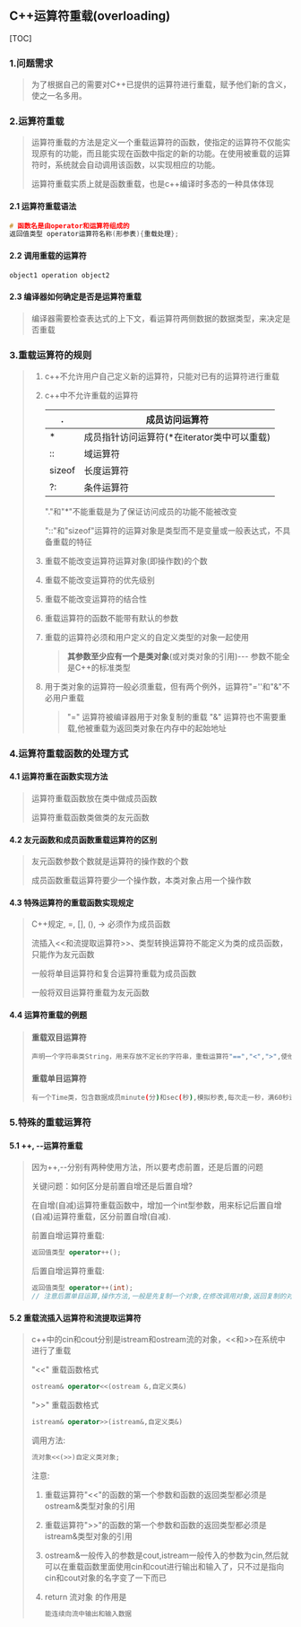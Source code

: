 ## C++运算符重载(overloading)

[TOC]



### 1.问题需求

> 为了根据自己的需要对C++已提供的运算符进行重载，赋予他们新的含义，使之一名多用。

### 2.运算符重载

> 运算符重载的方法是定义一个重载运算符的函数，使指定的运算符不仅能实现原有的功能，而且能实现在函数中指定的新的功能。在使用被重载的运算符时，系统就会自动调用该函数，以实现相应的功能。
>
> 运算符重载实质上就是函数重载，也是c++编译时多态的一种具体体现

#### 2.1 运算符重载语法

```c++
# 函数名是由operator和运算符组成的
返回值类型 operator运算符名称(形参表){重载处理};
```

#### 2.2 调用重载的运算符

```c++
object1 operation object2
```

#### 2.3 编译器如何确定是否是运算符重载

> 编译器需要检查表达式的上下文，看运算符两侧数据的数据类型，来决定是否重载

### 3.重载运算符的规则

> 1. c++不允许用户自己定义新的运算符，只能对已有的运算符进行重载
>
> 2. c++中不允许重载的运算符
>
>    | .      | 成员访问运算符                              |
>    | ------ | ------------------------------------------- |
>    | *      | 成员指针访问运算符(*在iterator类中可以重载) |
>    | ::     | 域运算符                                    |
>    | sizeof | 长度运算符                                  |
>    | ?:     | 条件运算符                                  |
>
>    "."和"*"不能重载是为了保证访问成员的功能不能被改变
>
>    "::"和"sizeof"运算符的运算对象是类型而不是变量或一般表达式，不具备重载的特征
>
> 3. 重载不能改变运算符运算对象(即操作数)的个数
>
> 4. 重载不能改变运算符的优先级别
>
> 5. 重载不能改变运算符的结合性
>
> 6. 重载运算符的函数不能带有默认的参数
>
> 7. 重载的运算符必须和用户定义的自定义类型的对象一起使用
>
>    > **其参数至少应有一个是类对象**(或对类对象的引用)--- 参数不能全是C++的标准类型
>
> 8. 用于类对象的运算符一般必须重载，但有两个例外，运算符"=''和"&"不必用户重载
>
>    > "=" 运算符被编译器用于对象复制的重载
>    > "&" 运算符也不需要重载,他被重载为返回类对象在内存中的起始地址

### 4.运算符重载函数的处理方式

#### 4.1 运算符重在函数实现方法

> 运算符重载函数放在类中做成员函数
>
> 运算符重载函数类做类的友元函数

#### 4.2 友元函数和成员函数重载运算符的区别

> 友元函数参数个数就是运算符的操作数的个数
>
> 成员函数重载运算符要少一个操作数，本类对象占用一个操作数

#### 4.3 特殊运算符的重载函数实现规定

> C++规定, =, [], (), -> 必须作为成员函数
>
> 流插入<<和流提取运算符>>、类型转换运算符不能定义为类的成员函数，只能作为友元函数
>
> 一般将单目运算符和复合运算符重载为成员函数
>
> 一般将双目运算符重载为友元函数

#### 4.4 运算符重载的例题

> #### 重载双目运算符
>
> ```bash
> 声明一个字符串类String，用来存放不定长的字符串，重载运算符"==","<",">",使他们能用于两个字符串的等于、小于和大于的比较运算
> ```
>
> #### 重载单目运算符
>
> ```bash
> 有一个Time类，包含数据成员minute(分)和sec(秒),模拟秒表,每次走一秒，满60秒进一分钟，此时秒又从0起算。要求输出分和秒的值 
> ```

### 5.特殊的重载运算符

#### 5.1 ++, --运算符重载

> 因为++,--分别有两种使用方法，所以要考虑前置，还是后置的问题
>
> 关键问题：如何区分是前置自增还是后置自增?
>
> 在自增(自减)运算符重载函数中，增加一个int型参数，用来标记后置自增(自减)运算符重载，区分前置自增(自减).
>
> 前置自增运算符重载:
>
> ```c++
> 返回值类型 operator++();
> ```
>
> 后置自增运算符重载:
>
> ```c++
> 返回值类型 operator++(int);
> // 注意后置单目运算,操作方法,一般是先复制一个对象,在修改调用对象,返回复制的对象
> ```
>

#### 5.2 重载流插入运算符和流提取运算符

> c++中的cin和cout分别是istream和ostream流的对象，<<和>>在系统中进行了重载
>
> "<<" 重载函数格式
>
> ```c++
> ostream& operator<<(ostream &,自定义类&)
> ```
>
> ">>" 重载函数格式
>
> ```c++
> istream& operator>>(istream&,自定义类&)
> ```
>
> 调用方法:
>
> ```c++
> 流对象<<(>>)自定义类对象;
> ```
>
> 注意:
>
> 1. 重载运算符"<<"的函数的第一个参数和函数的返回类型都必须是ostream&类型对象的引用
>
> 2. 重载运算符">>"的函数的第一个参数和函数的返回类型都必须是istream&类型对象的引用
>
> 3. ostream&一般传入的参数是cout,istream一般传入的参数为cin,然后就可以在重载函数里面使用cin和cout进行输出和输入了，只不过是指向cin和cout对象的名字变了一下而已
>
> 4. return 流对象 的作用是
>
>    ```c++
>    能连续向流中输出和输入数据
>    ```